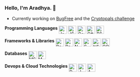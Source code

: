 ### Hello, I'm Aradhya. :wave:
- Currently working on [BugFree](http://github.com/aradhyamehta/BugFree) and the [Cryptopals challenge](https://cryptopals.com/)

**Programming Languages**
<img align="middle" alt="Java" width="26px" title="Java" src="https://cdn.jsdelivr.net/npm/simple-icons@v3/icons/java.svg" />
<img align="middle" alt="JS" width="26px" title="JavaScript" src="https://cdn.jsdelivr.net/npm/simple-icons@v3/icons/javascript.svg" />
<img align="middle" alt="Go" width="26px" title="Golang" src="https://cdn.jsdelivr.net/npm/simple-icons@v3/icons/go.svg" />
<img align="middle" alt="C#" width="26px" title="C#" src="https://cdn.jsdelivr.net/npm/simple-icons@v3/icons/csharp.svg" />
<img align="middle" alt="TS" width="26px" title="TypeScript" src="https://cdn.jsdelivr.net/npm/simple-icons@v3/icons/typescript.svg" />
<br />

**Frameworks & Libraries**
<img align="middle" alt="React" width="26px" title="React" src="https://cdn.jsdelivr.net/npm/simple-icons@v3/icons/react.svg" />
<img align="middle" alt="Redux" width="26px" title="Redux" src="https://cdn.jsdelivr.net/npm/simple-icons@v3/icons/redux.svg" />
<img align="middle" alt="N" width="26px" title="NodeJS" src="https://cdn.jsdelivr.net/npm/simple-icons@v3/icons/node-dot-js.svg" />
<img align="middle" alt="S" width="26px" title="Spring" src="https://cdn.jsdelivr.net/npm/simple-icons@v3/icons/spring.svg" />
<img align="middle" alt=".NET" width="26px" title=".NET" src="https://cdn.jsdelivr.net/npm/simple-icons@v3/icons/dot-net.svg" />
<img align="middle" alt="GQ" width="26px" title="GraphQL" src="https://cdn.jsdelivr.net/npm/simple-icons@v3/icons/apollographql.svg" />
<br />

**Databases**
<img align="middle" alt="MS" width="26px" title="MySQL" src="https://cdn.jsdelivr.net/npm/simple-icons@v3/icons/mysql.svg" />
<img align="middle" alt="MD" width="26px" title="MongoDB" src="https://cdn.jsdelivr.net/npm/simple-icons@v3/icons/mongodb.svg" />
<br />

**Devops & Cloud Technologies**
<img align="middle" alt="D" width="26px" title="Docker" src="https://cdn.jsdelivr.net/npm/simple-icons@v3/icons/docker.svg" />
<img align="middle" alt="J" width="26px" title="Jenkins" src="https://cdn.jsdelivr.net/npm/simple-icons@v3/icons/jenkins.svg" />
<img align="middle" alt="A" width="26px" title="AWS" src="https://cdn.jsdelivr.net/npm/simple-icons@v3/icons/amazonaws.svg" />